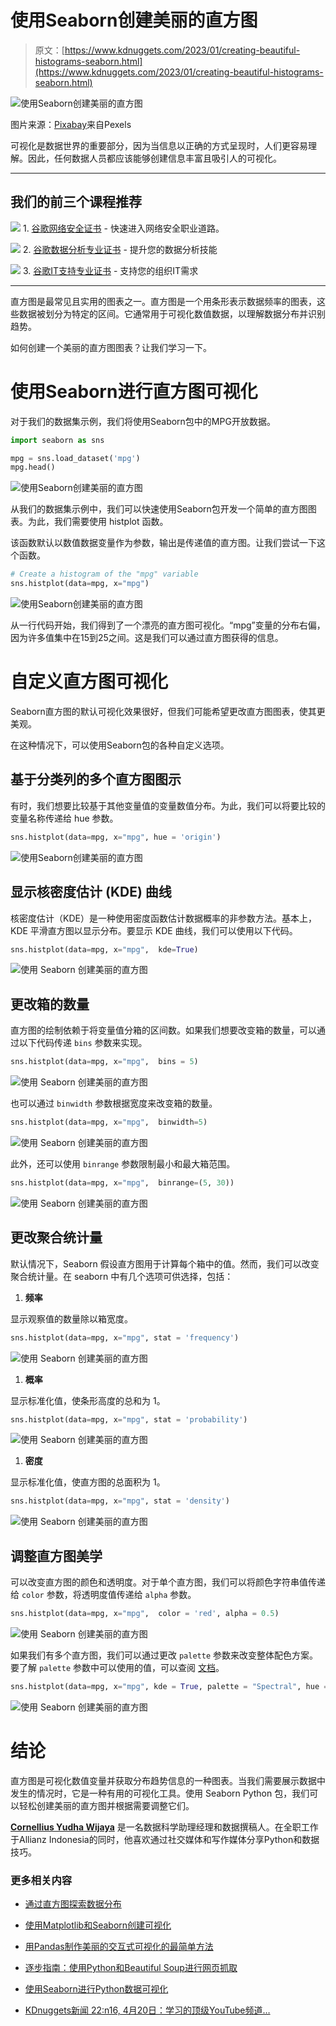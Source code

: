 # 使用Seaborn创建美丽的直方图

> 原文：[https://www.kdnuggets.com/2023/01/creating-beautiful-histograms-seaborn.html](https://www.kdnuggets.com/2023/01/creating-beautiful-histograms-seaborn.html)

![使用Seaborn创建美丽的直方图](../Images/cc413cca2ba9e0614555020335f52c68.png)

图片来源：[Pixabay](https://www.pexels.com/photo/laptop-technology-ipad-tablet-35550/)来自Pexels

可视化是数据世界的重要部分，因为当信息以正确的方式呈现时，人们更容易理解。因此，任何数据人员都应该能够创建信息丰富且吸引人的可视化。

* * *

## 我们的前三个课程推荐

![](../Images/0244c01ba9267c002ef39d4907e0b8fb.png) 1\. [谷歌网络安全证书](https://www.kdnuggets.com/google-cybersecurity) - 快速进入网络安全职业道路。

![](../Images/e225c49c3c91745821c8c0368bf04711.png) 2\. [谷歌数据分析专业证书](https://www.kdnuggets.com/google-data-analytics) - 提升您的数据分析技能

![](../Images/0244c01ba9267c002ef39d4907e0b8fb.png) 3\. [谷歌IT支持专业证书](https://www.kdnuggets.com/google-itsupport) - 支持您的组织IT需求

* * *

直方图是最常见且实用的图表之一。直方图是一个用条形表示数据频率的图表，这些数据被划分为特定的区间。它通常用于可视化数值数据，以理解数据分布并识别趋势。

如何创建一个美丽的直方图图表？让我们学习一下。

# 使用Seaborn进行直方图可视化

对于我们的数据集示例，我们将使用Seaborn包中的MPG开放数据。

```py
import seaborn as sns

mpg = sns.load_dataset('mpg')
mpg.head()
```

![使用Seaborn创建美丽的直方图](../Images/5e34da9d33dfc4547c21463dc8870b9c.png)

从我们的数据集示例中，我们可以快速使用Seaborn包开发一个简单的直方图图表。为此，我们需要使用 histplot 函数。

该函数默认以数值数据变量作为参数，输出是传递值的直方图。让我们尝试一下这个函数。

```py
# Create a histogram of the "mpg" variable
sns.histplot(data=mpg, x="mpg")
```

![使用Seaborn创建美丽的直方图](../Images/960308601a3d5e50d1ed2060f9239d8e.png)

从一行代码开始，我们得到了一个漂亮的直方图可视化。“mpg”变量的分布右偏，因为许多值集中在15到25之间。这是我们可以通过直方图获得的信息。

# 自定义直方图可视化

Seaborn直方图的默认可视化效果很好，但我们可能希望更改直方图图表，使其更美观。

在这种情况下，可以使用Seaborn包的各种自定义选项。

## 基于分类列的多个直方图图示

有时，我们想要比较基于其他变量值的变量数值分布。为此，我们可以将要比较的变量名称传递给 hue 参数。

```py
sns.histplot(data=mpg, x="mpg", hue = 'origin')
```

![使用Seaborn创建美丽的直方图](../Images/d6f04bf8fd7d57ac0722b04f2d866606.png)

## 显示核密度估计 (KDE) 曲线

核密度估计（KDE）是一种使用密度函数估计数据概率的非参数方法。基本上，KDE 平滑直方图以显示分布。要显示 KDE 曲线，我们可以使用以下代码。

```py
sns.histplot(data=mpg, x="mpg",  kde=True)
```

![使用 Seaborn 创建美丽的直方图](../Images/c92d7954100dd6791e12c509ce27f18b.png)

## 更改箱的数量

直方图的绘制依赖于将变量值分箱的区间数。如果我们想要改变箱的数量，可以通过以下代码传递 `bins` 参数来实现。

```py
sns.histplot(data=mpg, x="mpg",  bins = 5)
```

![使用 Seaborn 创建美丽的直方图](../Images/87f3cebabae2d6d6e95e32f690fb1af1.png)

也可以通过 `binwidth` 参数根据宽度来改变箱的数量。

```py
sns.histplot(data=mpg, x="mpg",  binwidth=5)
```

![使用 Seaborn 创建美丽的直方图](../Images/24275d0baab5de60611f52e8da61aa93.png)

此外，还可以使用 `binrange` 参数限制最小和最大箱范围。

```py
sns.histplot(data=mpg, x="mpg",  binrange=(5, 30))
```

![使用 Seaborn 创建美丽的直方图](../Images/fdb13ae2a3eac955958cc896dc746400.png)

## 更改聚合统计量

默认情况下，Seaborn 假设直方图用于计算每个箱中的值。然而，我们可以改变聚合统计量。在 seaborn 中有几个选项可供选择，包括：

1.  **频率**

显示观察值的数量除以箱宽度。

```py
sns.histplot(data=mpg, x="mpg", stat = 'frequency')
```

![使用 Seaborn 创建美丽的直方图](../Images/4aec33e9e836dcd04151f135658d4ad8.png)

1.  **概率**

显示标准化值，使条形高度的总和为 1。

```py
sns.histplot(data=mpg, x="mpg", stat = 'probability')
```

![使用 Seaborn 创建美丽的直方图](../Images/d54bea9d1cc1a79951c6352619145be3.png)

1.  **密度**

显示标准化值，使直方图的总面积为 1。

```py
sns.histplot(data=mpg, x="mpg", stat = 'density')
```

![使用 Seaborn 创建美丽的直方图](../Images/8d27d1597b174d9648c6a4df3640521b.png)

## 调整直方图美学

可以改变直方图的颜色和透明度。对于单个直方图，我们可以将颜色字符串值传递给 `color` 参数，将透明度值传递给 `alpha` 参数。

```py
sns.histplot(data=mpg, x="mpg",  color = 'red', alpha = 0.5)
```

![使用 Seaborn 创建美丽的直方图](../Images/23b86572f3decedb4596385941309a75.png)

如果我们有多个直方图，我们可以通过更改 `palette` 参数来改变整体配色方案。要了解 `palette` 参数中可以使用的值，可以查阅 [文档](https://seaborn.pydata.org/tutorial/color_palettes.html)。

```py
sns.histplot(data=mpg, x="mpg", kde = True, palette = "Spectral", hue ='origin')
```

![使用 Seaborn 创建美丽的直方图](../Images/6adcd1406c469719a5799cfcdb910a3a.png)

# 结论

直方图是可视化数值变量并获取分布趋势信息的一种图表。当我们需要展示数据中发生的情况时，它是一种有用的可视化工具。使用 Seaborn Python 包，我们可以轻松创建美丽的直方图并根据需要调整它们。

**[Cornellius Yudha Wijaya](https://www.linkedin.com/in/cornellius-yudha-wijaya/)** 是一名数据科学助理经理和数据撰稿人。在全职工作于Allianz Indonesia的同时，他喜欢通过社交媒体和写作媒体分享Python和数据技巧。

### 更多相关内容

+   [通过直方图探索数据分布](https://www.kdnuggets.com/2023/05/exploring-data-distributions-histograms.html)

+   [使用Matplotlib和Seaborn创建可视化](https://www.kdnuggets.com/creating-visuals-with-matplotlib-and-seaborn)

+   [用Pandas制作美丽的交互式可视化的最简单方法](https://www.kdnuggets.com/2021/12/easiest-way-make-beautiful-interactive-visualizations-pandas.html)

+   [逐步指南：使用Python和Beautiful Soup进行网页抓取](https://www.kdnuggets.com/2023/04/stepbystep-guide-web-scraping-python-beautiful-soup.html)

+   [使用Seaborn进行Python数据可视化](https://www.kdnuggets.com/2022/04/data-visualization-python-seaborn.html)

+   [KDnuggets新闻 22:n16, 4月20日：学习的顶级YouTube频道…](https://www.kdnuggets.com/2022/n16.html)

